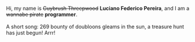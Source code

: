 Hi, my name is ~~Guybrush Threepwood~~ **Luciano Federico Pereira**, and I am a ~~wannabe pirate~~ **programmer**.<br><br>A short song: 269 bounty of doubloons gleams in the sun, a treasure hunt has just begun! Arrr!
